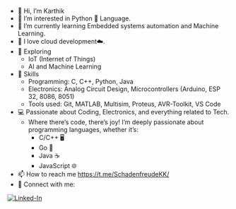 - 👋 Hi, I’m Karthik
- 👀 I’m interested in Python 🐍 Language.
- 🌱 I’m currently learning Embedded systems automation and Machine Learning.
- 💞️ I love cloud development☁️.
- 🚀 Exploring
     - IoT (Internet of Things)
     - AI and Machine Learning
- 🔧 Skills
     - Programming: C, C++, Python, Java
     - Electronics: Analog Circuit Design, Microcontrollers (Arduino, ESP 32, 8086, 8051)
     - Tools used: Git, MATLAB, Multisim, Proteus, AVR-Toolkit, VS Code
- 💻 Passionate about Coding, Electronics, and everything related to Tech.
     -  Where there’s code, there’s joy! I’m deeply passionate about programming languages, whether it’s:
          - C/C++ 🖥️
          - Go 🐹
          - Java ☕
          - JavaScript 🌐
- 📫 How to reach me https://t.me/SchadenfreudeKK/
- 🔗 Connect with me:

[![Linked-In](https://raw.githubusercontent.com/EurydiceReverie/EurydiceReverie/c7f537f2c09e67d08e349d8f524d9cf804c48097/Linked%20In%20(3).svg)](https://www.linkedin.com/in/kethari-karthik-190a6930a)

<!--
**EurydiceReverie/EurydiceReverie** is a ✨ _special_ ✨ repository because its `README.md` (this file) appears on your GitHub profile.

Here are some ideas to get you started:

- 🔭 I’m currently working on ...
- 🌱 I’m currently learning ...
- 👯 I’m looking to collaborate on ...
- 🤔 I’m looking for help with ...
- 💬 Ask me about ...
- 📫 How to reach me: ...
- 😄 Pronouns: ...
- ⚡ Fun fact: ...
-->

